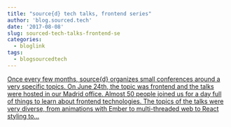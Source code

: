 ```yaml
---
title: "source{d} tech talks, frontend series"
author: 'blog.sourced.tech'
date: '2017-08-08'
slug: sourced-tech-talks-frontend-se
categories:
  - bloglink
tags:
  - blogsourcedtech
---
```


[Once every few months, source{d} organizes small conferences around a very specific topics. On June 24th, the topic was frontend and the talks were hosted in our Madrid office. Almost 50 people joined us for a day full of things to learn about frontend technologies. The topics of the talks were very diverse, from animations with Ember to multi-threaded web to React styling to...<click to read more>](https://blog.sourced.tech//blog.sourced.tech/post/frontend_talks_2017/)

